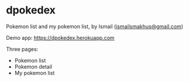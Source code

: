 # dpokedex
Pokemon list and my pokemon list, by Ismail (ismailsmakhus@gmail.com)

Demo app: https://dpokedex.herokuapp.com

Three pages:
- Pokemon list
- Pokemon detail
- My pokemon list
